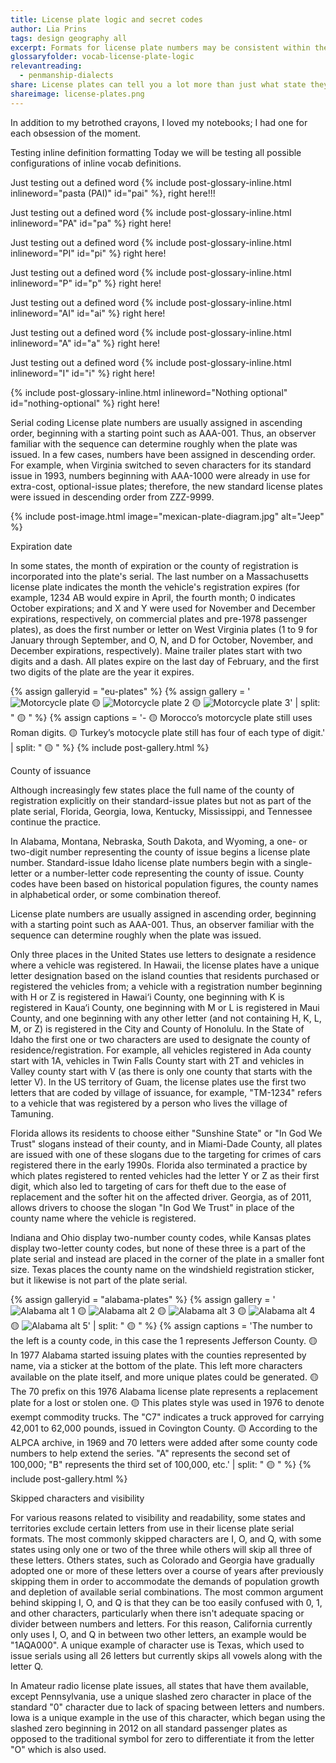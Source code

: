 ```yaml
---
title: License plate logic and secret codes
author: Lia Prins
tags: design geography all
excerpt: Formats for license plate numbers may be consistent within the state. For example, Delaware and Rhode Island were formerly able to use six-digit all-numeric serials due to their low respective populations. Several populous states use seven-character formats of three letters and four numbers, including 1ABC234 in California and ABC1234, ABC 1234, or ABC-1234 in Arizona, Georgia, Michigan, New York, North Carolina, Ohio, Pennsylvania, Texas, Virginia, and Washington. Other formats include Florida, which uses ABC-D12; Connecticut, which uses AB-12345; Illinois, which uses AB 12345; and Maryland, which uses 1AB2345. However, many states, such as Alaska, Arkansas, Colorado, Hawaii, Indiana, Iowa, Kansas, Kentucky, Louisiana, Minnesota, Mississippi, Nebraska, North Dakota, Oklahoma, Oregon, South Carolina, and Wisconsin, use a 3-letter, 3-number format in the format ABC-123, 123-ABC, or some variant thereof.
glossaryfolder: vocab-license-plate-logic
relevantreading:
  - penmanship-dialects
share: License plates can tell you a lot more than just what state they were issued in!
shareimage: license-plates.png
---
```


In addition to my betrothed crayons, I loved my notebooks; I had one for each obsession of the moment.

Testing inline definition formatting
Today we will be testing all possible configurations of inline vocab definitions.

Just testing out a defined word {% include post-glossary-inline.html inlineword="pasta (PAI)" id="pai" %}, right here!!!

Just testing out a defined word {% include post-glossary-inline.html inlineword="PA" id="pa" %} right here!

Just testing out a defined word {% include post-glossary-inline.html inlineword="PI" id="pi" %} right here!

Just testing out a defined word {% include post-glossary-inline.html inlineword="P" id="p" %} right here!

Just testing out a defined word {% include post-glossary-inline.html inlineword="AI" id="ai" %} right here!

Just testing out a defined word {% include post-glossary-inline.html inlineword="A" id="a" %} right here!

Just testing out a defined word {% include post-glossary-inline.html inlineword="I" id="i" %} right here!

{% include post-glossary-inline.html inlineword="Nothing optional" id="nothing-optional" %} right here!

Serial coding
License plate numbers are usually assigned in ascending order, beginning with a starting point such as AAA-001. Thus, an observer familiar with the sequence can determine roughly when the plate was issued. In a few cases, numbers have been assigned in descending order. For example, when Virginia switched to seven characters for its standard issue in 1993, numbers beginning with AAA-1000 were already in use for extra-cost, optional-issue plates; therefore, the new standard license plates were issued in descending order from ZZZ-9999.

{% include post-image.html image="mexican-plate-diagram.jpg" alt="Jeep" %}

Expiration date
<p>In some states, the month of expiration or the county of registration is incorporated into the plate's serial. The last number on a Massachusetts license plate indicates the month the vehicle's registration expires (for example, 1234 AB would expire in April, the fourth month; 0 indicates October expirations; and X and Y were used for November and December expirations, respectively, on commercial plates and pre-1978 passenger plates), as does the first number or letter on West Virginia plates (1 to 9 for January through September, and O, N, and D for October, November, and December expirations, respectively). Maine trailer plates start with two digits and a dash. All plates expire on the last day of February, and the first two digits of the plate are the year it expires.</p>

{% assign galleryid = "eu-plates" %}
{% assign gallery = '<img src="{{ site.baseurl }}/assets/images/blogposts/license-plate-logic/eu-plates/eu-plates_1.jpg" alt="Motorcycle plate" class="contentimage" id="galleryimage"> 🟡 <img src="{{ site.baseurl }}/assets/images/blogposts/license-plate-logic/eu-plates/eu-plates_2.jpg" alt="Motorcycle plate 2" class="contentimage" id="galleryimage"> 🟡 <img src="{{ site.baseurl }}/assets/images/blogposts/license-plate-logic/eu-plates/eu-plates_3.jpg" alt="Motorcycle plate 3" class="contentimage" id="galleryimage">' | split: " 🟡 " %}
{% assign captions = '- 🟡 Morocco’s motorcycle plate still uses Roman digits. 🟡 Turkey’s motocycle plate still has four of each type of digit.' | split: " 🟡 " %}
{% include post-gallery.html %}

<p>County of issuance</p>
Although increasingly few states place the full name of the county of registration explicitly on their standard-issue plates but not as part of the plate serial, Florida, Georgia, Iowa, Kentucky, Mississippi, and Tennessee continue the practice.

In Alabama, Montana, Nebraska, South Dakota, and Wyoming, a one- or two-digit number representing the county of issue begins a license plate number. Standard-issue Idaho license plate numbers begin with a single-letter or a number-letter code representing the county of issue. County codes have been based on historical population figures, the county names in alphabetical order, or some combination thereof.

License plate numbers are usually assigned in ascending order, beginning with a starting point such as AAA-001. Thus, an observer familiar with the sequence can determine roughly when the plate was issued.

Only three places in the United States use letters to designate a residence where a vehicle was registered. In Hawaii, the license plates have a unique letter designation based on the island counties that residents purchased or registered the vehicles from; a vehicle with a registration number beginning with H or Z is registered in Hawai‘i County, one beginning with K is registered in Kaua‘i County, one beginning with M or L is registered in Maui County, and one beginning with any other letter (and not containing H, K, L, M, or Z) is registered in the City and County of Honolulu. In the State of Idaho the first one or two characters are used to designate the county of residence/registration. For example, all vehicles registered in Ada county start with 1A, vehicles in Twin Falls County start with 2T and vehicles in Valley county start with V (as there is only one county that starts with the letter V). In the US territory of Guam, the license plates use the first two letters that are coded by village of issuance, for example, "TM-1234" refers to a vehicle that was registered by a person who lives the village of Tamuning.

Florida allows its residents to choose either "Sunshine State" or "In God We Trust" slogans instead of their county, and in Miami-Dade County, all plates are issued with one of these slogans due to the targeting for crimes of cars registered there in the early 1990s. Florida also terminated a practice by which plates registered to rented vehicles had the letter Y or Z as their first digit, which also led to targeting of cars for theft due to the ease of replacement and the softer hit on the affected driver. Georgia, as of 2011, allows drivers to choose the slogan "In God We Trust" in place of the county name where the vehicle is registered.

<p>Indiana and Ohio display two-number county codes, while Kansas plates display two-letter county codes, but none of these three is a part of the plate serial and instead are placed in the corner of the plate in a smaller font size. Texas places the county name on the windshield registration sticker, but it likewise is not part of the plate serial.</p>

{% assign galleryid = "alabama-plates" %}
{% assign gallery = '<img src="{{ site.baseurl }}/assets/images/blogposts/license-plate-logic/alabama-plates/alabama-plates_1.jpg" alt="Alabama alt 1" class="contentimage" id="galleryimage"> 🟡 <img src="{{ site.baseurl }}/assets/images/blogposts/license-plate-logic/alabama-plates/alabama-plates_2.jpg" alt="Alabama alt 2" class="contentimage" id="galleryimage"> 🟡 <img src="{{ site.baseurl }}/assets/images/blogposts/license-plate-logic/alabama-plates/alabama-plates_3.jpg" alt="Alabama alt 3" class="contentimage" id="galleryimage"> 🟡 <img src="{{ site.baseurl }}/assets/images/blogposts/license-plate-logic/alabama-plates/alabama-plates_4.jpg" alt="Alabama alt 4" class="contentimage" id="galleryimage"> 🟡 <img src="{{ site.baseurl }}/assets/images/blogposts/license-plate-logic/alabama-plates/alabama-plates_5.jpg" alt="Alabama alt 5" class="contentimage" id="galleryimage">' | split: " 🟡 " %}
{% assign captions = 'The number to the left is a county code, in this case the 1 represents Jefferson County. 🟡 In 1977 Alabama started issuing plates with the counties represented by name, via a sticker at the bottom of the plate. This left more characters available on the plate itself, and more unique plates could be generated. 🟡 The 70 prefix on this 1976 Alabama license plate represents a replacement plate for a lost or stolen one. 🟡 This plates style was used in 1976 to denote exempt commodity trucks. The "C7" indicates a truck approved for carrying 42,001 to 62,000 pounds, issued in Covington County. 🟡 According to the ALPCA archive, in 1969 and 70 letters were added after some county code numbers to help extend the series. "A" represents the second set of 100,000; "B" represents the third set of 100,000, etc.' | split: " 🟡 " %}
{% include post-gallery.html %}

<p>Skipped characters and visibility</p>
<p>For various reasons related to visibility and readability, some states and territories exclude certain letters from use in their license plate serial formats. The most commonly skipped characters are I, O, and Q, with some states using only one or two of the three while others will skip all three of these letters. Others states, such as Colorado and Georgia have gradually adopted one or more of these letters over a course of years after previously skipping them in order to accommodate the demands of population growth and depletion of available serial combinations. The most common argument behind skipping I, O, and Q is that they can be too easily confused with 0, 1, and other characters, particularly when there isn't adequate spacing or divider between numbers and letters. For this reason, California currently only uses I, O, and Q in between two other letters, an example would be "1AQA000". A unique example of character use is Texas, which used to issue serials using all 26 letters but currently skips all vowels along with the letter Q.</p>

In Amateur radio license plate issues, all states that have them available, except Pennsylvania, use a unique slashed zero character in place of the standard "0" character due to lack of spacing between letters and numbers. Iowa is a unique example in the use of this character, which began using the slashed zero beginning in 2012 on all standard passenger plates as opposed to the traditional symbol for zero to differentiate it from the letter "O" which is also used.

